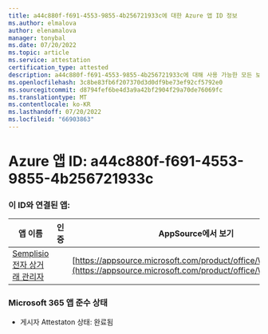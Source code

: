 ```yaml
---
title: a44c880f-f691-4553-9855-4b256721933c에 대한 Azure 앱 ID 정보
ms.author: elmalova
author: elenamalova
manager: tonybal
ms.date: 07/20/2022
ms.topic: article
ms.service: attestation
certification_type: attested
description: a44c880f-f691-4553-9855-4b256721933c에 대해 사용 가능한 모든 보안 및 규정 준수 정보입니다.
ms.openlocfilehash: 3c8be83fb6f207370d3d0df9be73ef92cf5792e0
ms.sourcegitcommit: d8794fef6be4d3a9a42bf2904f29a70de76069fc
ms.translationtype: MT
ms.contentlocale: ko-KR
ms.lasthandoff: 07/20/2022
ms.locfileid: "66903863"
---
```

# <a name="azure-app-id-a44c880f-f691-4553-9855-4b256721933c"></a>Azure 앱 ID: a44c880f-f691-4553-9855-4b256721933c


### <a name="apps-associated-with-this-id"></a>이 ID와 연결된 앱:
| **앱 이름** | **인증** | **AppSource에서 보기** |
|--------------|---------------|-----------------------|
| [Semplisio 전자 상거래 관리자](../forward/WA200004286.md) |  | [https://appsource.microsoft.com/product/office/WA200004286](https://appsource.microsoft.com/product/office/WA200004286) |

### <a name="microsoft-365-app-compliance-status"></a>Microsoft 365 앱 준수 상태
- 게시자 Attestaton 상태: 완료됨
